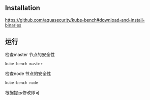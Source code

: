 ## Installation

https://github.com/aquasecurity/kube-bench#download-and-install-binaries



## 运行

检查master 节点的安全性

```
kube-bench master
```

检查node 节点的安全性

```
kube-bench node
```

根据提示修改即可
